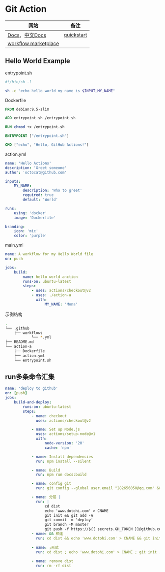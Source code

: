 # Git Action

| 网站                                                         | 备注                                                        |
| ------------------------------------------------------------ | ----------------------------------------------------------- |
| [Docs](https://docs.github.com/en/actions)，[中文Docs](https://docs.github.com/zh/actions) | [quickstart](https://docs.github.com/en/actions/quickstart) |
| [workflow marketplace](https://github.com/marketplace)       |                                                             |

## Hello World Example

entrypoint.sh

```sh
#!/bin/sh -l

sh -c "echo hello world my name is $INPUT_MY_NAME"
```

Dockerfile

```dockerfile
FROM debian:9.5-slim

ADD entrypoint.sh /entrypoint.sh

RUN chmod +x /entrypoint.sh

ENTRYPOINT ["/entrypoint.sh"]

CMD ["echo", "Hello, GitHub Actions!"]
```

action.yml

```yaml
name: 'Hello Actions'
description: 'Greet someone'
author: 'octocat@github.com'

inputs:
    MY_NAME:
        description: 'Who to greet'
        required: true
        default: 'World'

runs:
    using: 'docker'
    image: 'Dockerfile'

branding:
    icon: 'mic'
    color: 'purple'
```

main.yml

```yaml
name: A workflow for my Hello World file
on: push

jobs:
    build:
        name: hello world anction
        runs-on: ubuntu-latest
        steps:
            - uses: actions/checkout@v2
            - uses: ./action-a
              with:
                  MY_NAME: 'Mona'
```

示例结构

```sh
.
└── .github
    ├── workflows
    		└── *.yml
├── README.md
└── action-a
    ├── Dockerfile
    ├── action.yml
    └── entrypoint.sh
```

## run多条命令汇集

```yaml
name: 'deploy to github'
on: [push]
jobs:
    build-and-deploy:
        runs-on: ubuntu-latest
        steps:
            - name: checkout
              uses: actions/checkout@v2

            - name: Set up Node.js
              uses: actions/setup-node@v1
              with:
                  node-version: '20'
                  cache: 'npm'

            - name: Install dependencies
              run: npm install --silent

            - name: Build
              run: npm run docs:build

            - name: config git
              run: git config --global user.email "282656050@qq.com" && git config --global user.name "loveagri"

            - name: 分层 | 
              run: |
                  cd dist
                  echo 'www.dotohi.com' > CNAME
                  git init && git add -A
                  git commit -m 'deploy'
                  git branch -M master
                  git push -f https://${{ secrets.GH_TOKEN }}@github.com/loveagri/blog.git master
            - name: && 相连
              run: cd dist && echo 'www.dotohi.com' > CNAME && git init && git add -A && git commit -m 'deploy' && git branch -M master && git push -f https://${{ secrets.GH_TOKEN }}@github.com/loveagri/blog.git master
              
            - name: ;形式
              run: cd dist ; echo 'www.dotohi.com' > CNAME ; git init ; git add -A ; git commit -m 'deploy' ; git branch -M master ; git push -f https://${{ secrets.GH_TOKEN }}@github.com/loveagri/blog.git master
              
            - name: remove dist
              run: rm -rf dist

```



